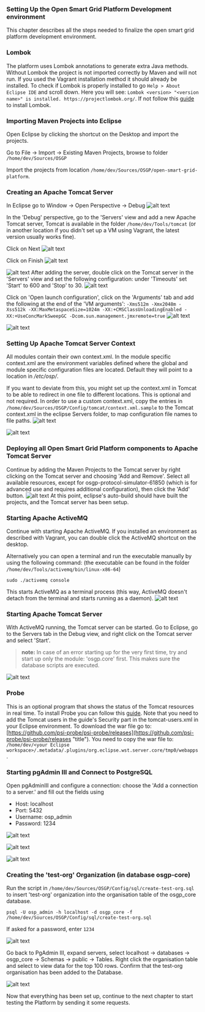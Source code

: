 ### Setting Up the Open Smart Grid Platform Development environment
This chapter describes all the steps needed to finalize the open smart grid platform development environment.

### Lombok
The platform uses Lombok annotations to generate extra Java methods. Without Lombok the project is not imported correctly by Maven and will not run. If you used the Vagrant installation method it should already be installed. To check if Lombok is properly installed to go `Help > About Eclipse IDE` and scroll down. Here you will see: `Lombok <version> "<version name>" is installed. https://projectlombok.org/`. If not follow this [guide](https://projectlombok.org/setup/eclipse "lomboklink") to install Lombok. 

### Importing Maven Projects into Eclipse
Open Eclipse by clicking the shortcut on the Desktop and import the projects.

Go to File -> Import -> Existing Maven Projects, browse to folder `/home/dev/Sources/OSGP`

Import the projects from location `/home/dev/Sources/OSGP/open-smart-grid-platform`.

### Creating an Apache Tomcat Server

In Eclipse go to Window -> Open Perspective -> Debug
![alt text](./installation-script-screenshots/16.png)

In the 'Debug' perspective, go to the 'Servers' view and add a new Apache Tomcat server, Tomcat is available in the folder `/home/dev/Tools/tomcat` (or in another location if you didn't set up a VM using Vagrant, the latest version usually works fine).

Click on Next
![alt text](./installation-script-screenshots/tomcat-1-define-server.png)

Click on Finish
![alt text](./installation-script-screenshots/tomcat-2-edit-server-runtime.png)

![alt text](./installation-script-screenshots/tomcat-3-created.png)
After adding the server, double click on the Tomcat server in the 'Servers' view and set the following configuration: under 'Timeouts' set 'Start' to 600 and 'Stop' to 30.
![alt text](./installation-script-screenshots/tomcat-4-timeouts.png)

Click on 'Open launch configuration', click on the 'Arguments' tab and add the following at the end of the 'VM arguments':
`-Xms512m -Xmx2048m -Xss512k -XX:MaxMetaspaceSize=1024m -XX:+CMSClassUnloadingEnabled -XX:+UseConcMarkSweepGC -Dcom.sun.management.jmxremote=true`
![alt text](./installation-script-screenshots/tomcat-5-launch-configuration-old.png)

![alt text](./installation-script-screenshots/tomcat-6-launch-configuration-new.png)

### Setting Up Apache Tomcat Server Context
All modules contain their own context.xml. In the module specific context.xml are the environment variables defined where the global and module specific configuration files are located. Default they will point to a location in */etc/osp/*.

If you want to deviate from this, you might set up the context.xml in Tomcat to be able to redirect in one file to different locations.  This is optional and not required.
In order to use a custom context.xml, copy the entries in `/home/dev/Sources/OSGP/Config/tomcat/context.xml.sample` to the Tomcat context.xml in the eclipse Servers folder, to map configuration file names to file paths.
![alt text](./installation-script-screenshots/context.xml.sample.png)

![alt text](./installation-script-screenshots/context.xml.png)

### Deploying all Open Smart Grid Platform components to Apache Tomcat Server
Continue by adding the Maven Projects to the Tomcat server by right clicking on the Tomcat server and choosing 'Add and Remove'. Select all available resources, except for osgp-protocol-simulator-61850 (which is for advanced use and requires additional configuration), then click the 'Add' button.
![alt text](./installation-script-screenshots/add-resources.png)
At this point, eclipse's auto-build should have built the projects, and the Tomcat server has been setup.

### Starting Apache ActiveMQ
Continue with starting Apache ActiveMQ. If you installed an environment as described with Vagrant, you can double click the ActiveMQ shortcut on the desktop.

Alternatively you can open a terminal and run the executable manually by using the following command:
(the executable can be found in the folder `/home/dev/Tools/activemq/bin/linux-x86-64`)
```shell
sudo ./activemq console
```

This starts ActiveMQ as a terminal process (this way, ActiveMQ doesn't detach from the terminal and starts running as a daemon).
![alt text](./installation-script-screenshots/31.png)

### Starting Apache Tomcat Server
With ActiveMQ running, the Tomcat server can be started. Go to Eclipse, go to the Servers tab in the Debug view, and right click on the Tomcat server and select 'Start'.
> **note:** In case of an error starting up for the very first time, try and start up only the module: 'osgp.core' first. This makes sure the database scripts are executed.

![alt text](./installation-script-screenshots/tomcat-7-tomcat-started.png)

### Probe
This is an optional program that shows the status of the Tomcat resources in real time. To install Probe you can follow this [guide](https://github.com/psi-probe/psi-probe/wiki/InstallationApacheTomcat "probe"). Note that you need to add the Tomcat users in the guide's Security part in the tomcat-users.xml in your Eclipse environment. To download the war file go to: [https://github.com/psi-probe/psi-probe/releases](https://github.com/psi-probe/psi-probe/releases "title"). You need to copy the war file to: `/home/dev/<your Eclipse workspace>/.metadata/.plugins/org.eclipse.wst.server.core/tmp0/webapps`. 
	
### Starting pgAdmin III and Connect to PostgreSQL
Open pgAdminIII and configure a connection: choose the 'Add a connection to a server.' and fill out the fields using
- Host: localhost
- Port: 5432
- Username: osp_admin
- Password: 1234

![alt text](./installation-script-screenshots/33.png)

![alt text](./installation-script-screenshots/34.png)

![alt text](./installation-script-screenshots/35.png)

### Creating the 'test-org' Organization (in database osgp-core)
Run the script in `/home/dev/Sources/OSGP/Config/sql/create-test-org.sql` to insert 'test-org' organization into the organisation table of the osgp_core database.

```shell
psql -U osp_admin -h localhost -d osgp_core -f /home/dev/Sources/OSGP/Config/sql/create-test-org.sql
```

If asked for a password, enter ```1234```

![alt text](./installation-script-screenshots/36.png)

Go back to PgAdmin III, expand servers, select localhost -> databases -> osgp_core -> Schemas -> public -> Tables. Right click the organisation table and select to view data for the top 100 rows. Confirm that the test-org organisation has been added to the Database.

![alt text](./installation-script-screenshots/37.png)

Now that everything has been set up, continue to the next chapter to start testing the Platform by sending it some requests.
